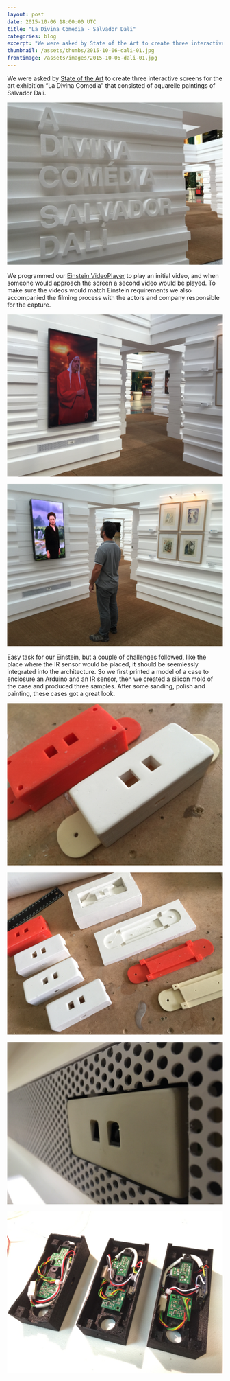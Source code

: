 ```yaml
---
layout: post
date: 2015-10-06 18:00:00 UTC
title: "La Divina Comedia - Salvador Dali"
categories: blog
excerpt: "We were asked by State of the Art to create three interactive screens for the art exhibition “La Divina Comedia” that consisted in Salvador Dali aquarelle paintings."
thumbnail: /assets/thumbs/2015-10-06-dali-01.jpg
frontimage: /assets/images/2015-10-06-dali-01.jpg
---
```


We were asked by [State of the Art][1] to create three interactive screens for the art exhibition “La Divina Comedia” that consisted of aquarelle paintings of Salvador Dali. 

![](/assets/images/2015-10-06-dali-01.jpg)

We programmed our [Einstein VideoPlayer][2] to play an initial video, and when someone would approach the screen a second video would be played.
To make sure the videos would match Einstein requirements we also accompanied the filming process with the actors and company responsible for the capture.

![](/assets/images/2015-10-06-dali-02.jpg)

![](/assets/images/2015-10-06-dali-03.jpg)

Easy task for our Einstein, but a couple of challenges followed, like the place where the IR sensor would be placed, it should be seemlessly integrated into the architecture. So we first printed a model of a case to enclosure an Arduino and an IR sensor, then we created a silicon mold of the case and produced three samples. After some sanding, polish and painting, these cases got a great look.

![](/assets/images/2015-10-06-dali-06.jpg)

![](/assets/images/2015-10-06-dali-07.jpg)

![](/assets/images/2015-10-06-dali-04.jpg)

![](/assets/images/2015-10-06-dali-05.jpg)

[1]: http://sota.pt/
[2]: http://artica.cc/einstein/
